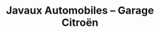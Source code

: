 ---
title: "Javaux Automobiles – Garage Citroën"
url: /levier/javaux-automobiles-garage-citroen/
shop: réparation de voitures
---